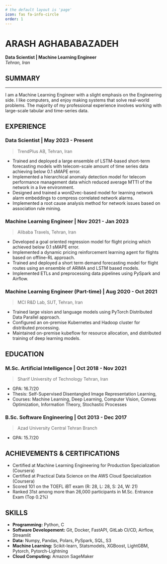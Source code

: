 ```yaml
---
# the default layout is 'page'
icon: fas fa-info-circle
order: 1
---
```

# ARASH AGHABABAZADEH

__Data Scientist \| Machine Learning Engineer__ \
_Tehran, Iran_
<!-- __Email:__ [arashabzd@gmail.com](mailto:arashabzd@gmail.com) \| __LinkedIn:__ [arashabzd](https://www.linkedin.com/in/arashabzd) \| __GitHub:__ [arashabzd](https://www.github.com/arashabzd) -->
## SUMMARY

---
I am a Machine Learning Engineer with a slight emphasis on the Engineering side. I like computers, and enjoy making systems that solve real-world problems. The majority of my professional experience involves working with large-scale tabular and time-series data.

## EXPERIENCE

### Data Scientist | May 2023 - Present

> TrendPlus AB, Tehran, Iran

- Trained and deployed a large ensemble of LSTM-based short-term forecasting models with telecom-scale amount of time series data achieving below 0.1 sMAPE error.
- Implemented a hierarchical anomaly detection model for telecom performance management data which reduced average MTTI of the network in a live environment.
- Designed and trained a word2vec-based model for learning network alarm embeddings to compress correlated network alarms.
- Implemented a root cause analysis method for network issues based on association rule mining.

### Machine Learning Engineer | Nov 2021 - Jan 2023

> Alibaba Travels, Tehran, Iran

- Developed a goal oriented regression model for flight pricing which achieved below 0.1 sMAPE error.
- Implemented a dynamic pricing reinforcement learning agent for flights based on offline-RL approach.
- Trained and deployed a short term demand forecasting model for flight routes using an ensemble of ARIMA and LSTM based models.
- Implemented ETLs and preprocessing data pipelines using PySpark and Airflow.

### Machine Learning Engineer (Part-time) | Aug 2020 - Oct 2021

> MCI R\&D Lab, SUT, Tehran, Iran

- Trained large vision and language models using PyTorch Distributed Data Parallel approach.
- Configured an on-premise Kubernetes and Hadoop cluster for distributed processing.
- Maintained on-premise kubeflow for resource allocation, and distributed training of deep learning models.

## EDUCATION

### M.Sc. Artificial Intelligence | Oct 2018 - Nov 2021

> Sharif University of Technology Tehran, Iran

- GPA: 16.7/20
- Thesis: Self-Supervised Disentangled Image Representation Learning,
- Courses: Machine Learning, Deep Learning, Computer Vision, Convex Optimization, Information Theory, Stochastic Processes

### B.Sc. Software Engineering | Oct 2013 - Dec 2017

> Azad University Central Tehran Branch

- GPA: 15.7/20

## ACHIEVEMENTS & CERTIFICATIONS

- Certified at Machine Learning Engineering for Production Specialization (Coursera)
- Certified at Practical Data Science on the AWS Cloud Specialization (Coursera)
- Scored 101 on the TOEFL iBT exam (R: 28, L: 28, S: 24, W: 21)
- Ranked 31st among more than 26,000 participants in M.Sc. Entrance Exam (Top 0.2%)

## SKILLS

- __Programming:__ Python, C
- __Software Developement:__ Git, Docker, FastAPI, GitLab CI/CD, Airflow, Streamlit
- __Data:__ Numpy, Pandas, Polars, PySpark, SQL, S3
- __Machine Learning:__ Scikit-learn, Statsmodels, XGBoost, LightGBM, Pytorch, Pytorch-Lightning
- __Cloud Computing:__ Amazon SageMaker
